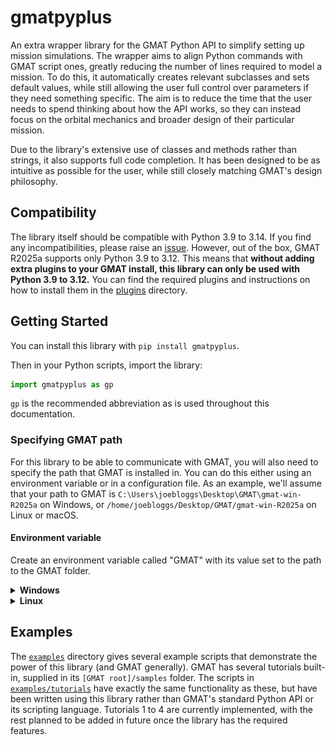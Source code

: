 # gmatpyplus

An extra wrapper library for the GMAT Python API to simplify setting up mission simulations. The wrapper aims to align
Python commands with GMAT script ones, greatly reducing the number of lines required to model a mission. To do this, it
automatically creates relevant subclasses and sets default values, while still allowing the user full control over
parameters if they need something specific. The aim is to reduce the time that the user needs to spend thinking about
how the API works, so they can instead focus on the orbital mechanics and broader design of their particular mission.

Due to the library's extensive use of classes and methods rather than strings, it also supports full code completion. It
has been designed to be as intuitive as possible for the user, while still closely matching GMAT's design philosophy.

## Compatibility

The library itself should be compatible with Python 3.9 to 3.14. If you find any incompatibilities, please raise an
[issue](https://github.com/weasdown/GMAT-Python-simple/issues). However, out of the box, GMAT R2025a supports only
Python 3.9 to 3.12. This means that **without adding extra plugins to your GMAT install, this library can only be used
with Python 3.9 to 3.12.** You can find the required plugins and instructions on how to install them in the
[plugins](plugins) directory.

## Getting Started

You can install this library with `pip install gmatpyplus`.

Then in your Python scripts, import the library:

```python
import gmatpyplus as gp
```

`gp` is the recommended abbreviation as is used throughout this
documentation.

### Specifying GMAT path

[//]: # (TODO: add link to instructions for specifying GMAT path)
For this library to be able to communicate with GMAT, you will also need to specify the path that GMAT is installed in.
You can do this either using an environment variable or in a configuration file. As an example, we'll assume that your
path to GMAT is `C:\Users\joebloggs\Desktop\GMAT\gmat-win-R2025a` on Windows, or
`/home/joebloggs/Desktop/GMAT/gmat-win-R2025a` on Linux or macOS.

#### Environment variable

Create an environment variable called "GMAT" with its value set to the path to the GMAT folder.

<details> <summary><b>Windows</b></summary>
You can set the environment variable as either a user variable or system variable - we recommend a user variable.

To set it, open the Start menu, start typing "environment" and click the option for `Edit the system environment 
variables` (shown below).

![`Edit the system environment variables` option in Start menu](docs/images/edit_system_environment_variables.png)

A window will appear: click the `Environment Variables...` button at the bottom. Then, either under the user variables
section at the top, or system variables section at the bottom, click `New...` to specify a new variable. Then enter
"GMAT" as the name and your path to GMAT's root folder as the value.

!["Edit User Variable" window](docs/images/edit_user_variable.png)
</details>

<details> <summary><b>Linux</b></summary>
On Linux, to set the environment variable for just your current session, run the following in the command line:

```bash
export GMAT="/path/to/GMAT"
```

For our example path, this would be:

```bash
export GMAT="/home/joebloggs/Desktop/GMAT/gmat-win-R2025a"
```

To set the variable permanently, add the line above to your `~/.bash_profile` or `~/.bashrc` file.
</details>

[//]: # (TODO add environment variable instructions for macOS)

[//]: # (TODO: add instructions for path specifying via config file.)

## Examples

The [`examples`](examples) directory gives several example scripts that demonstrate the power of this library (and GMAT
generally). GMAT has several tutorials built-in, supplied in its `[GMAT root]/samples` folder. The scripts in
[`examples/tutorials`](examples/tutorials) have exactly the same functionality as these, but have been written using
this library rather than GMAT's standard Python API or its scripting language. Tutorials 1 to 4 are currently
implemented, with the rest planned to be added in future once the library has the required features.

[//]: # (TODO: update above paragraph once more tutorials implemented.)

[//]: # (<details> <summary><b>Pre-fix</b></summary>)

[//]: # ()

[//]: # (**On 19/4/25, NASA released [GMAT-R2025a]&#40;https://sourceforge.net/projects/gmat/&#41;. This wrapper was 
developed and tested)

[//]: # (with R2022a, so while I expect everything to still work, I cannot guarantee it. If you find any parts that 
don't work)

[//]: # (with R2025a, please raise an [issue]&#40;https://github.com/weasdown/GMAT-Python-simple/issues&#41;.**)

[//]: # ()

[//]: # (## Components implemented so far)

[//]: # ()

[//]: # (* Spacecraft - mostly complete: not all fields settable with from_dict&#40;&#41; but all settable with 
SetField&#40;&#41;)

[//]: # (    * Tanks - complete)

[//]: # (    * Thrusters - complete)

[//]: # (* ImpulsiveBurn - complete)

[//]: # (* Propagate command - mostly complete)

[//]: # (    * StopCondition - tested so far: ElapsedSecs, ElapsedDays, Apoapsis, Periapsis)

[//]: # ()

[//]: # (## WIP components)

[//]: # ()

[//]: # (* Maneuver command)

[//]: # (* FiniteBurn)

[//]: # ()

[//]: # (</details>)
